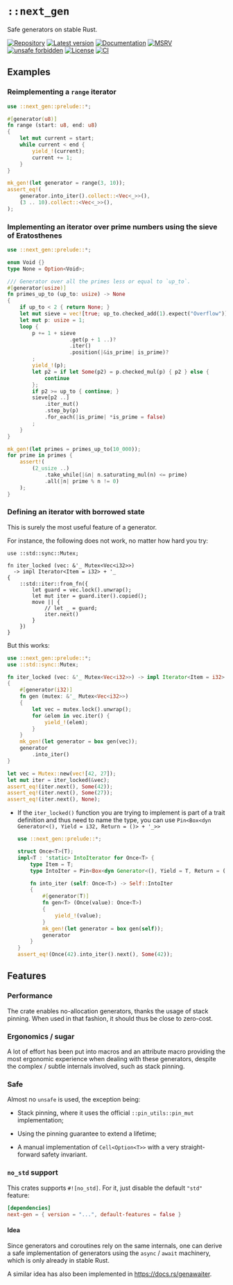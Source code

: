 # `::next_gen`

Safe generators on stable Rust.

[![Repository](https://img.shields.io/badge/repository-GitHub-brightgreen.svg)](
https://github.com/danielhenrymantilla/next-gen.rs)
[![Latest version](https://img.shields.io/crates/v/next-gen.svg)](
https://crates.io/crates/next-gen)
[![Documentation](https://docs.rs/next-gen/badge.svg)](
https://docs.rs/next-gen)
[![MSRV](https://img.shields.io/badge/MSRV-1.45.0-white)](
https://gist.github.com/danielhenrymantilla/8e5b721b3929084562f8f65668920c33)
[![unsafe forbidden](https://img.shields.io/badge/unsafe-forbidden-success.svg)](
https://github.com/rust-secure-code/safety-dance/)
[![License](https://img.shields.io/crates/l/next-gen.svg)](
https://github.com/danielhenrymantilla/next-gen.rs/blob/master/LICENSE-ZLIB)
[![CI](https://github.com/danielhenrymantilla/next-gen.rs/workflows/CI/badge.svg)](
https://github.com/danielhenrymantilla/next-gen.rs/actions)

<!-- Templated by `cargo-generate` using https://github.com/danielhenrymantilla/proc-macro-template -->

## Examples

### Reimplementing a `range` iterator

```rust
use ::next_gen::prelude::*;

#[generator(u8)]
fn range (start: u8, end: u8)
{
    let mut current = start;
    while current < end {
        yield_!(current);
        current += 1;
    }
}

mk_gen!(let generator = range(3, 10));
assert_eq!(
    generator.into_iter().collect::<Vec<_>>(),
    (3 .. 10).collect::<Vec<_>>(),
);
```

### Implementing an iterator over prime numbers using the sieve of Eratosthenes

```rust
use ::next_gen::prelude::*;

enum Void {}
type None = Option<Void>;

/// Generator over all the primes less or equal to `up_to`.
#[generator(usize)]
fn primes_up_to (up_to: usize) -> None
{
    if up_to < 2 { return None; }
    let mut sieve = vec![true; up_to.checked_add(1).expect("Overflow")];
    let mut p: usize = 1;
    loop {
        p += 1 + sieve
                    .get(p + 1 ..)?
                    .iter()
                    .position(|&is_prime| is_prime)?
        ;
        yield_!(p);
        let p2 = if let Some(p2) = p.checked_mul(p) { p2 } else {
            continue
        };
        if p2 >= up_to { continue; }
        sieve[p2 ..]
            .iter_mut()
            .step_by(p)
            .for_each(|is_prime| *is_prime = false)
        ;
    }
}

mk_gen!(let primes = primes_up_to(10_000));
for prime in primes {
    assert!(
        (2_usize ..)
            .take_while(|&n| n.saturating_mul(n) <= prime)
            .all(|n| prime % n != 0)
    );
}
```


### Defining an iterator with borrowed state

This is surely the most useful feature of a generator.

For instance, the following does not work, no matter how hard you try:

```rust,compile_fail
use ::std::sync::Mutex;

fn iter_locked (vec: &'_ Mutex<Vec<i32>>)
  -> impl Iterator<Item = i32> + '_
{
    ::std::iter::from_fn({
        let guard = vec.lock().unwrap();
        let mut iter = guard.iter().copied();
        move || {
            // let _ = guard;
            iter.next()
        }
    })
}
```

But this works:

```rust
use ::next_gen::prelude::*;
use ::std::sync::Mutex;

fn iter_locked (vec: &'_ Mutex<Vec<i32>>) -> impl Iterator<Item = i32> + '_
{
    #[generator(i32)]
    fn gen (mutex: &'_ Mutex<Vec<i32>>)
    {
        let vec = mutex.lock().unwrap();
        for &elem in vec.iter() {
            yield_!(elem);
        }
    }
    mk_gen!(let generator = box gen(vec));
    generator
        .into_iter()
}

let vec = Mutex::new(vec![42, 27]);
let mut iter = iter_locked(&vec);
assert_eq!(iter.next(), Some(42));
assert_eq!(iter.next(), Some(27));
assert_eq!(iter.next(), None);
```

  - If the `iter_locked()` function you are trying to implement is part of
    a trait definition and thus need to name the type, you can use
    `Pin<Box<dyn Generator<(), Yield = i32, Return = ()> + '_>>`

    ```rust
    use ::next_gen::prelude::*;

    struct Once<T>(T);
    impl<T : 'static> IntoIterator for Once<T> {
        type Item = T;
        type IntoIter = Pin<Box<dyn Generator<(), Yield = T, Return = ()> + 'static>>;

        fn into_iter (self: Once<T>) -> Self::IntoIter
        {
            #[generator(T)]
            fn gen<T> (Once(value): Once<T>)
            {
                yield_!(value);
            }
            mk_gen!(let generator = box gen(self));
            generator
        }
    }
    assert_eq!(Once(42).into_iter().next(), Some(42));
    ```

## Features

### Performance

The crate enables no-allocation generators, thanks the usage of stack pinning.
When used in that fashion, it should thus be close to zero-cost.

### Ergonomics / sugar

A lot of effort has been put into macros and an attribute macro providing the
most ergonomic experience when dealing with these generators, despite the
complex / subtle internals involved, such as stack pinning.

### Safe

Almost no `unsafe` is used, the exception being:

  - Stack pinning, where it uses the official `::pin_utils::pin_mut`
    implementation;

  - Using the pinning guarantee to extend a lifetime;

  - A manual implementation of `Cell<Option<T>>` with a very straight-forward
    safety invariant.

### `no_std` support

This crates supports `#![no_std]`. For it, just disable the default `"std"`
feature:

```toml
[dependencies]
next-gen = { version = "...", default-features = false }
```

#### Idea

Since generators and coroutines rely on the same internals, one can derive a
safe implementation of generators using the `async` / `await` machinery, which
is only already in stable Rust.

A similar idea has also been implemented in <https://docs.rs/genawaiter>.
